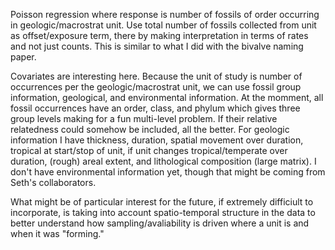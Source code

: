 Poisson regression where response is number of fossils of order occurring in geologic/macrostrat unit. Use total number of fossils collected from unit as offset/exposure term, there by making interpretation in terms of rates and not just counts. This is similar to what I did with the bivalve naming paper.

Covariates are interesting here. Because the unit of study is number of occurrences per the geologic/macrostrat unit, we can use fossil group information, geological, and environmental information. At the momment, all fossil occurrences have an order, class, and phylum which gives three group levels making for a fun multi-level problem. If their relative relatedness could somehow be included, all the better. For geologic information I have thickness, duration, spatial movement over duration, tropical at start/stop of unit, if unit changes tropical/temperate over duration, (rough) areal extent, and lithological composition (large matrix). I don't have environmental information yet, though that might be coming from Seth's collaborators.

What might be of particular interest for the future, if extremely difficiult to incorporate, is taking into account spatio-temporal structure in the data to better understand how sampling/avaliability is driven where a unit is and when it was "forming."
